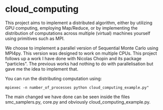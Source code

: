 # cloud_computing
This project aims to implement a distributed algorithm, either by utilizing GPU computing, employing Map/Reduce, or by implementing the distribution of computations across multiple (virtual) machines yourself using primitives such as MPI.

We choose to implement a parallel version of Sequential Monte Carlo using MPI4py. This version was designed to work on multiple CPUs. This project follows up a work I have done with Nicolas Chopin and its package "particles". The previous works had nothing to do with parallelisation but gave me the idea to implement that.

You can run the distributing computation using:
```
mpiexec -n number_of_processes python cloud_computing_example.py"
```

The main changed we have done can be seen inside the files smc_samplers.py, core.py and obviously cloud_computing_example.py.
